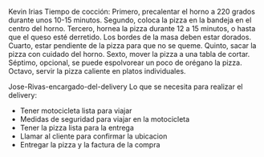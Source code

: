Kevin Irias
Tiempo de cocción:
Primero, precalentar el horno a 220 grados durante unos 10-15 minutos.
Segundo, coloca la pizza en la bandeja en el centro del horno.
Tercero, hornea la pizza durante 12 a 15 minutos, o hasta que el queso esté derretido. Los bordes de la masa deben estar dorados.
Cuarto, estar pendiente de la pizza para que no se queme.
Quinto, sacar la pizza con cuidado del horno.
Sexto, mover la pizza a una tabla de cortar.
Séptimo, opcional, se puede espolvorear un poco de orégano la pizza.
Octavo, servir la pizza caliente en platos individuales.

Jose-Rivas-encargado-del-delivery
Lo que se necesita para realizar el delivery:

- Tener motocicleta lista para viajar
- Medidas de seguridad para viajar en la motocicleta
- Tener la pizza lista para la entrega
- Llamar al cliente para confirmar la ubicacion
- Entregar la pizza y la factura de la compra
